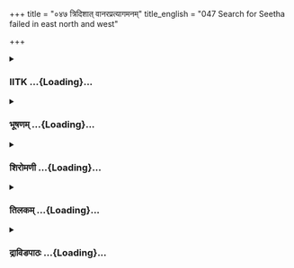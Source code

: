 +++
title = "०४७ त्रिदिशात् वानरप्रत्यागमनम्"
title_english = "047 Search for Seetha failed in east north and west"

+++
<div caption="श्रीराम-हरिसीताराममूर्ति-घनपाठिभ्यां वचनम्" class="audioEmbed" src="https://archive.org/download/Ramayana-recitation-Sriram-harisItArAmamUrti-Ghanapaati-v2/Kanda_4/Kanda_4_KSK-047-Thridigbhyaha_Vanara_Prathyagamanam.mp3"></div>

<div class="js_include collapsed" newlevelforh1="3" title="IITK" unfilled url="/purANam/rAmAyaNam/audIchya-pAThaH/iitk/4_kiShkindhAkANDam/04-vAnara-preShaNam/047_tridishAt_vAnarapratyAgamanam.md">
<details><summary><h3>IITK ...{Loading}...</h3></summary>

Return of Satavali, Vinata and Sushena with no news of Sita.



#### श्लोकः
##### मूलम्
दर्शनार्थं तु वैदेह्यास्सर्वतः कपियूधपाः।  
व्यादिष्टाः कपिराजेन यथोक्तं जग्मुरञ्जसा॥4.47.1॥

##### शब्दार्थः
कपिराजेन by the king of monkeys, व्यादिष्टाः commanded, कपियूधपाः leaders of vanara troops, यथोक्तम् as instructed, वैदेह्याः Vaidehi's, दर्शनार्थम् to look for, अञ्जसा swiftly, सर्वतः all directions, जग्मुः went.

##### आङ्ग्लानुवादः
The leaders of vanara troops went fast in all directions to look for Vaidehi following the instructions of  the king of vanaras.



#### श्लोकः
##### मूलम्
सरांसि सरित काक्षानाकाशं नगराणि च।  
नदीदुर्गांस्तथा शैलान्विचिन्वन्ति समन्ततः॥4.47.2॥

##### शब्दार्थः
ते they, सरांसि tanks, सरितः कक्षान् bottom of rivers, आकाशम् sky, नगराणि च and towns, तथा similarly, नदीदुर्गान् forts surrounded by rivers, शैलान् mountains, समन्ततः every where, विचिन्वन्ति looking for.

##### आङ्ग्लानुवादः
They went looking everywhere in the tanks, in the bottom of rivers, in towns, in the sky and similarly in inaccessible rivers, mountains, and forts surrounded by rivers.



#### श्लोकः
##### मूलम्
सुग्रीवेण समाख्यातास्सर्वे वानरयूथपाः।  
प्रदेशान्प्रविचिन्वन्ति सशैलवनकाननान्॥4.47.3॥

##### शब्दार्थः
सुग्रीवेण by Sugriva, समाख्याताः instructed, सर्वे all, वानरयूथपाः vanara troop leaders, सशैलवनकाननान् including forests and mountains, प्रदेशान्  places, विचिन्वन्ति searched.

##### आङ्ग्लानुवादः
The troop leaders of the monkeys instructed by Sugriva searched in all places  
including mountains and forests.



#### श्लोकः
##### मूलम्
विचित्य दिवसं सर्वे सीताधिगमने धृताः।  
समायान्ति स्म मेदिन्यां निशाकालेषु वानराः॥4.47.4॥

##### शब्दार्थः
सर्वे all, वानराः monkeys, सीताधिगमने in search of Sita, धृताः determined, दिवसम् all day, विचित्य after searching, निशाकालेषु during nights also, मेदिन्याम् on the ground, समायान्ति स्म used to meet one another.

##### आङ्ग्लानुवादः
The monkeys used to search for Sita all day determinedly and at night assemble at one place.



#### श्लोकः
##### मूलम्
सर्वर्तुकमान् देशेषु वानारास्सफलद्रुमान्।  
आसाद्य रजनीं शय्यां चक्रुस्सर्वेष्वहस्सु ते॥4.47.5॥

##### शब्दार्थः
ते वानराः those monkeys, सर्वेषु अहस्सु all day, सर्वर्तुकामान् in all seasons, सफलद्रुमान् fruitbearing trees, देशेषु in countries, आसाद्य having reached, रजनीम् in the night, शय्याम् resting place, चक्रुः they made.

##### आङ्ग्लानुवादः
The monkeys would search all day and by night reach for rest the branches of the trees that bear fruits in all seasons.



#### श्लोकः
##### मूलम्
तदहः प्रथमं कृत्वा मासे प्रश्रवणं गताः।  
कपिराजेन सङ्गम्य निराशाः कपियूधपाः॥4.47.6॥

##### शब्दार्थः
तत् अहः that day, प्रथमम् first, कृत्वा having passed off, मासे in the month, कपियूधपाः monkey leaders, निराशाः disappointed, प्रस्रवणम् mountain Prasravana, गताः gone, कपिराजेन by the king of vanaras, सङ्गम्य after meeting.

##### आङ्ग्लानुवादः
The monkey leaders thus spent a month doing what they did daily and returning disappointed, met the monkey king on mount Prasravana.



#### श्लोकः
##### मूलम्
विचित्य तु दिशं पूर्वां यथोक्तां सचिवैस्सह।  
अदृष्ट्वा विनतस्सीतामाजगाम महाबलः॥4.47.7॥

##### शब्दार्थः
महाबलः powerful, विनतः Vinata, सचिवैः सह along with the ministers, यथोक्ताम् as instructed, पूर्वां दिशम् eastern side, विचित्य having searched, सीताम् Sita, अदृष्ट्वा not able to see, आजगाम returned.

##### आङ्ग्लानुवादः
Having searched for Sita as instructed by  Sugriva, powerful Vinita returned along with the ministers unable to find Sita.



#### श्लोकः
##### मूलम्
उत्तरां च दिशं सर्वां विचित्य स महाकपिः।  
आगतस्सह सैन्येन वीरश्शतवलिस्तदा॥4.47.8॥

##### शब्दार्थः
तदा then, वीरः hero, महाकपिः great monkey, शतबलः Satabala, सैन्येन सह with the army, सर्वाम् all, उत्तरां दिशम् northern direction, विचित्य after searching, आगतः came back.

##### आङ्ग्लानुवादः
Then the great monkey hero Satabali came back from the northern direction along with the army after searching in vain for Sita.



#### श्लोकः
##### मूलम्
सुषेणः पश्चिमा माशां विचित्य सह वानरैः।  
समेत्य मासे सम्पूर्णे सुग्रीवमुपचक्रमे॥4.47.9॥

##### शब्दार्थः
सुषेणः Sushena, वानरैस्सह along with the monkeys, पश्चिमाम् आशाम् western side, विचित्य having searched, मासे in a month, सम्पूर्णे when completed, समेत्य after coming back, सुग्रीवम् Sugriva, उपचक्रमे reported.

##### आङ्ग्लानुवादः
Sushena searched for a full month in the western quarter along with the monkeys and returned to report to Sugriva.



#### श्लोकः
##### मूलम्
तं प्रस्रवणपृष्ठस्थं समासाद्याभिवाद्य च।  
आसीनं सह रामेण सुग्रीवमिदमब्रवीत्॥4.47.10॥

##### शब्दार्थः
रामेण सह along with Rama, आसीनम् seated, प्रस्रवणपृष्ठस्थम् on the Prasravana mountain, सुग्रीवम् Sugriva, आसाद्य came near, अभिवाद्य च and offered salutations, इदम् thus, अब्रवीत् spoke.

##### आङ्ग्लानुवादः
Sushena came to Sugriva, seated with Rama at Prasravana mountain, offered salutations and spokeः



#### श्लोकः
##### मूलम्
विचिताः पर्वतास्सर्वे वनानि गहनानि च।  
निम्नगास्सागरान्ताश्च सर्वे जनपदाश्च ये॥4.47.11॥

##### शब्दार्थः
सर्वे all, पर्वताः mountains, विचिताः are searched, गहनानि inacccessible, वनानि च forests also, निम्नगाः rivers, सागरान्ताश्च in the seas, ये those, जनपदाश्च country side, सर्वे every where.

##### आङ्ग्लानुवादः
'We searched for her in the mountains, in inaccessible forests, in rivers and seas and also the countryside.



#### श्लोकः
##### मूलम्
गुहाश्च विचितास्सर्वास्त्वया याः परिकीर्तिताः।  
विचिताश्च महागुल्मा लताविततसन्तताः॥4.47.12॥

##### शब्दार्थः
सर्वाः all, त्वया by your, परिकीर्तिताः mentioned, याः those, गुहाः caves, विचिताः searched, लताविततसन्तताः filled with extensive vines, महागुल्माः and huge bushes, विचिताः are searched.

##### आङ्ग्लानुवादः
'We searched for her in the caves, in places filled with extensive vines and huge bushes and in all places mentioned by you.



#### श्लोकः
##### मूलम्
गहनेषु च देशेषु दुर्गेषु विषमेषु च।  
सत्त्वान्यतिप्रमाणानि विचितानि हतानि च॥4.47.13॥  
ये चैव गहना देशा विचितास्ते पुनः पुनः।

##### शब्दार्थः
गहनेषु in the interiors, दुर्गेषु inaccessible, विषमेषु च and unevenplaces, देशेषु locations, अतिप्रमाणानि very huge, सत्त्वानि beings, विचितानि searched, हतानि च killed, गहनाः difficult interiors, ये those, देशाः places, ते those, पुनः पुनः again and again, विचिताः searched.

##### आङ्ग्लानुवादः
'We searched again and again the interior, inaccessible and uneven locations,and killed huge animals. We searched in regions difficult to penetrate.



#### श्लोकः
##### मूलम्
उदारसत्त्वाभिजनो महात्मा  
स मैथिलीं द्रक्ष्यति वानरेन्द्रः।  
दिशं तु यामेव गता तु सीता  
तामास्थितोवायुसुतो हनूमान्॥4.47.14॥

##### शब्दार्थः
वानरेन्द्र O king of monkeys, उदारसत्त्वाभिजनः exhalted by strength and birth, सः that, महात्मा  great person, मैथिलीम् Maithili, द्रक्ष्यति will see, सीता sita, याम् एव whichever, दिशम्  direction, गता is taken, ताम् that, वायुसुतः son of the Windgod, हनुमान् Hanuman, आस्थितः he has set out.

##### आङ्ग्लानुवादः
'O king of monkeys we hope, his exhalted highness, the mighty vanara, son of the Windgod, Hanuman has gone in the direction in which Maithili has been carried off. He alone will find Sita and come back.'  

#### समाप्तिः
 श्रीमद्रामायणे वाल्मीकीय आदिकाव्ये किष्किन्धाकाण्डे सप्तचत्वारिंशस्सर्गः॥  
Thus ends the fortyseventh sarga in Kishkindakanda of the first epic, the Holy Ramayana composed by sage Valmiki.

</details>
</div>
<div class="js_include collapsed" newlevelforh1="3" title="भूषणम्" unfilled url="/purANam/rAmAyaNam/audIchya-pAThaH/TIkA/bhUShaNa_iitk/4_kiShkindhAkANDam/04-vAnara-preShaNam/047_tridishAt_vAnarapratyAgamanam.md">
<details><summary><h3>भूषणम् ...{Loading}...</h3></summary>



दर्शनार्थं तु वैदेह्याः सर्वतः कपियूथपाः ।  

व्यादिष्टाः कपिराजेन यथोक्तं जग्मुरञ्जसा  ॥  ४।४७।१  ॥   

अथ दक्षिणेतरदिग्गतवानरागमनं सप्तचत्वारिंशे दर्शनार्थं त्वित्यादि ।
यथोक्तं देशम्  ॥  ४।४७।१  ॥   

  

सरांसि सरितः कक्षानाकाशं नगराणि च ।  

नदीदुर्गांस्तथा शैलान् विचिन्वन्ति समन्ततः  ॥  ४।४७।२  ॥   

सुग्रीवेण समाख्याताः सर्वे वानरयूथपाः ।  

प्रदेशान् प्रविचिन्वन्ति सशैलवनकाननान्  ॥  ४।४७।३  ॥   

तदेव विवृणोति सरांसीत्यादिना । कक्षान् गुल्मान् । लतागृहानित्यर्थः ।
आकाशं वृक्षगुल्मादिरहितप्रदेशम् । नदीदुर्गान् नदीभिर्दुर्गमान्  ॥ 
४।४७।२,३  ॥   

  

विचित्य दिवसं सर्वे सीताधिगमने धृताः ।  

समायान्ति स्ममेदिन्यां निशाकालेषु वानराः  ॥  ४।४७।४  ॥   

विचित्येति । धृताः तत्पराः  ॥  ४।४७।४  ॥   

  

सर्वर्तुकामान् देशेषु वानराः सफलान् द्रुमान् ।  

आसाद्य रजनीं शय्यां चक्रुः सर्वेष्वहस्सु ते  ॥  ४।४७।५  ॥   

विचित्येति श्लोकोक्तं विवृणोति सर्वेति । सर्वर्तुकामान् काम्यन्त इति
कामाः पुष्पफलादयः, सर्वर्तुसम्भवफलपुष्पादियुक्तानित्यर्थः । सफलान्
वानरैरुपभूज्यमानत्वेन सफलान् द्रुमानासाद्य सर्वेष्वहस्सु
एकमासान्तर्गतसर्वदिनेषु रजनीं रजन्यामेव शय्यां चक्रुः ।
अनेनाहारविश्रमादिकमहस्सु नास्तीत्यवगम्यते  ॥  ४।४७।५  ॥   

  

तदहः प्रथमं कृत्वा मासे प्रस्रवणं गताः ।  

कपिराजेन सङ्गम्य निराशाः कपियूथपाः  ॥  ४।४७।६  ॥   

तदहः प्रस्थानदिनं प्रथमं कृत्वा तदारभ्य मासे पूर्णे सति निराशाः
सीतान्वेषणे निरुत्साहाः सन्तः कपिराजेन सङ्गम्य तस्मै स्वागमनं
निवेद्येत्यर्थः, प्रस्नवणं माल्यवन्तं गताः  ॥  ४।४७।६  ॥   

  

विचित्य तु दिशं पूर्वां यथोक्तां सचिवैः सह ।  

अदृष्ट्वा विनतः सीतामाजगाम महाबलः  ॥  ४।४७।७  ॥   

उत्तरां च दिशं सर्वां विचित्य स महाकपिः ।  

आगतः सह सैन्येन वीरः शतवलिस्तदा  ॥  ४।४७।८  ॥   

एवं सामान्येन वानरागमनमुक्त्वा प्रत्येकं च दर्शयति विचित्येद्यादिना ।
सचिवैः सहायभूतैः  ॥  ४।४७।७,८  ॥   

  

सुषेणः पश्चिमामाशां विचित्य सह वानरैः ।  

समेत्य मासे सम्पूर्णे सुग्रीवमुपचक्रमे  ॥  ४।४७।९  ॥   

उपचक्रमे उपागतः  ॥  ४।४७।९  ॥   

  

तं प्रस्रवणपृष्ठस्थं समासाद्याभिवाद्य च ।  

आसीनं सह रामेण सुग्रीवमिदमब्रुवन्  ॥  ४।४७।१०  ॥   

प्रस्रवणपृष्ठस्थं प्रस्रवणाग्रस्थम् । रामेण सहासीनम्, रामेण
सहितमित्यर्थः  ॥  ४।४७।१०  ॥   

  

विचिताः पर्वताः सर्वे वनानि गहनानि च ।  

निम्नगाः सागरान्ताश्च सर्वे जनपदाश्च ये  ॥  ४।४७।११  ॥   

गुहाश्च विचिताः सर्वास्त्वया याः परिकीर्तिताः ।  

विचिताश्च महागुल्मा लताविततसन्तताः  ॥  ४।४७।१२  ॥   

वनानि क्षुद्रवनानि गहनानि महावनानि सागरान्ताः समुद्रतीराणि
लताविततसन्तताः लताभिर्वितताः व्याप्ताः निरन्तरा इति महागुल्मविशेषणम्  ॥ 
४।४७।११,१२  ॥   

  

गहनेषु च देशेषु दुर्गेषु विषमेषु च ।  

सत्त्वान्यतिप्रमाणानि विचितानि हतानि च  ॥  ४।४७।१३  ॥   

गहनेषु दुष्प्रवेशेषु, नानाद्वीपेष्वित्यर्थः । दुर्गेषु दुःखेन
गन्तव्येषु, निम्नोन्नतेष्वित्यर्थः । अतिप्रमाणानि अतिमात्रशरीराणि
विचितानि, किमयं रावणः उत नेतीति भावः  ॥  ४।४७।१३  ॥   

  

उदारसत्त्वाभिजनो महात्मा स मैथीलीं द्रक्ष्यति वानरेन्द्रः ।  

दिशं तु यामेव गता तु सीता तामास्थितो वायुसुतो हनूमान्  ॥  ४।४७।१४  ॥   

इत्यार्षे श्रीरामायणे वाल्मीकीये आदिकाव्ये श्रीमत्किष्किन्धाकाण्डे
सप्तचत्वारिंशः सर्गः  ॥  ४७  ॥   

उदारसत्त्वः श्रेष्ठसत्त्वो ऽभिजनो वंशो यस्य स उदारसत्त्वाभिजनः ।
महाबलवतः पुत्र इति सीतादर्शने प्रथमो हेतुः । महात्मा महाधैर्य इति
द्वितीयः । दिशं त्वित्यादिना तृतीयो हेतुः । इति अब्रुवन् वानरा इति
पूर्वेणान्वयः । अस्मिन् सर्गे चतुर्दशश्लोकाः  ॥  ४।४७।१४  ॥   

इति श्रीगोविन्दराजविरचिते श्रीरामायणभूषणे मुक्ताहाराख्याने
किष्किन्धाकाण्डव्याख्याने सप्तचत्वारिंशः सर्गः  ॥  ४७  ॥   



</details>
</div>
<div class="js_include collapsed" newlevelforh1="3" title="शिरोमणी" unfilled url="/purANam/rAmAyaNam/audIchya-pAThaH/TIkA/shiromaNI_iitk/4_kiShkindhAkANDam/04-vAnara-preShaNam/047_tridishAt_vAnarapratyAgamanam.md">
<details><summary><h3>शिरोमणी ...{Loading}...</h3></summary>



दक्षिणातिरिक्तदिग्गतानां वानराणां वृत्तान्तं वर्णयितुमाह-- दर्शनार्थमिति
। ये कपिकुञ्जराः वैदेह्याः दर्शनार्थं कपिराजेन सर्वतः सर्वदिक्षु
व्यादिष्टा नियुक्तास्ते यथोक्तमुक्तमनतिक्रम्य अञ्जसा अनायासेन जग्मुः  ॥ 
४।४७।१  ॥   

  

ते इति । ते प्रेषिता वानराः सरःप्रभृतीन् विचिन्वन्ति व्यचिन्वन्  ॥ 
४।४७।२  ॥   

  

तदेव भङ्यन्तरेणाह-- सुग्रीवेणेति । सुग्रीवेण समाख्याताः सम्यगुपदिष्टाः
सर्वे वानरयूथपाः विचिन्वन्ति  ॥  ४।४७।३  ॥   

  

तत्प्रकारमाह-- विचित्येति । सीताधिगमने सीतादर्शने धृता निश्चिताः सर्वे
वानराः दिवसं विचित्य पृथक् पृथग्गत्वा अन्वीक्ष्य निशाकालेषु मेदिन्यां
सर्वसंमतिविषयीभूतभूमौ समायान्ति संघीभूय प्राप्नुवन्ति  ॥  ४।४७।४  ॥   

  

तदेव भङ्ग्यन्तरेणाह-- सर्वर्तुकानिति । ते वानराः सर्वेषु देशेषु अहस्सु
विचित्येति शेषः, सर्वर्तुकान् सर्वकालं संनिहितसर्वऋतून् सफलाः
सर्वऋतूचितफलसहिताः ये द्रुमास्तान् रजनीं रजन्यामासाद्य प्राप्य शय्यां
शयनं चक्रुः  ॥  ४।४७।५  ॥   

  

तदिति । तत् अन्वेषणाज्ञापनसंबन्धि अहो दिनं प्रथमं कृत्वा प्रथमत्वेन
परिगणय्य मासे मासान्तदिवसे त्रिंशत्तमे इत्यर्थः, प्रस्रवणं गताः निराशाः
सीतादर्शनविषयकाशारहिताः अप्राप्तसीतावृत्तान्ता इत्यर्थः, कपिकुञ्जराः
कपिराजेन संगम्य अतिष्ठन्निति शेषः  ॥  ४।४७।६  ॥   

  

तदागमनप्रकारमाह-- विचित्येत्यादिभिः । महाबलो विनतः उक्तामादिष्टां
पूर्वां दिशं यथावत् विचित्य सीतामदृष्ट्वा आजगाम  ॥  ४।४७।७  ॥   

  

दिशमिति । शतबलिर्वीरः उत्तरां दिशं विविच्य विचित्य सीतामदृष्ट्वेति शेषः,
आगतः  ॥  ४।४७।८  ॥   

  

सुषेण इति । सुषेणः पश्चिमां दिशं विविच्य सीतामलब्ध्वेति शेषः,
सुग्रीवमुपचक्रमे प्राप  ॥  ४।४७।९  ॥   

  

तमिति । रामेण सह आसीनं प्रस्रवणगिरिस्थं तं सुग्रीवं समासाद्य अभिवाद्य च
इदमब्रवीत्, यूथत्रयमिति शेषः  ॥  ४।४७।१०  ॥   

  

तद्वचनाकारमाह विचिता इति । पर्वतादयो विचिता अस्माभिरिति शेषः ।
श्लोकद्वयमेकान्वयि  ॥  ४।४७।११,१२  ॥   

  

गहनेष्विति । गहनादिविद्यमानानि अतिप्रमाणानि अतिबृहच्छरीराणि सत्त्वानि
अन्वेषणप्रतिबन्धकीभूतप्राणिजातानि विचितानि च  ॥  ४।४७।१३  ॥   

  

ये इति । ये गहना वृक्षादिपिहितत्वादिना दुर्गमास्ते देशाः पुनः
पुनर्विचिताः । अर्धं पृथक्  ॥  ४।४७।१४  ॥   

  

ननु कथं सीतावृत्तान्तलाभ इत्यत आह-- उदारेति । यां दिशं सीता गता तां दिशं
हनुमान् एवास्थितः अतः उदाराः अधिकाः सत्त्वाभिजना यस्य स हनुमान् मैथिलीं
ज्ञास्यति  ॥  ४।४७।१५  ॥   

  

इति श्रीमद्वाल्मीकीयरामायणव्याख्याने रामायणशिरोमणौ किष्किन्धाकाण्डे
सप्तचत्वारिंशः सर्गः  ॥  ४।४७  ॥   

  



</details>
</div>
<div class="js_include collapsed" newlevelforh1="3" title="तिलकम्" unfilled url="/purANam/rAmAyaNam/audIchya-pAThaH/TIkA/tilaka_iitk/4_kiShkindhAkANDam/04-vAnara-preShaNam/047_tridishAt_vAnarapratyAgamanam.md">
<details><summary><h3>तिलकम् ...{Loading}...</h3></summary>



यथोक्तम् । स्वस्वान्वेषणीयतयोक्तं देशमनतिक्रम्येत्यर्थः  ॥  ४।४७।१  ॥   

  

आकाशं वनगिर्यनावृतप्रदेशमित्यर्थः । नदीदुर्गानिति ।
नदीप्रवाहैर्गन्तुमशक्या देशा नदीदुर्गास्तान्  ॥  ४।४७।२,३  ॥   

  

दिवसमित्यत्यन्तसंयोगे द्वितीया । धृता उद्युक्ताः । मेदिन्यां
सर्वाधारभूतायां निद्रासौकर्यार्थमिति भावः  ॥  ४।४७।४  ॥   

  

तेषु देशेषु सर्वर्तुकान्नित्यसंनिहितसर्वर्तुयुक्तान्, अत एव सदा
सफलद्रुमान्सर्वेष्वहःसु विचयनसमये समासाद्य कामं प्राप्य, रजनीं रजन्यां
शय्यां चक्रुः । तादृशवृक्षवत्त्वं च देशस्य रामप्रसादात्  ॥  ४।४७।५  ॥   

  

तदहः प्रस्थानदिवसं प्रथमं कृत्वा गताः । पुनर्मासे गते निराशाः सीतालाभे
प्रस्रवणं गता आगताः, कपिराजेन सङ्गम्य स्थिता इत्यन्वयः  ॥  ४।४७।६८  ॥   

  

उपचक्रमे प्राप्तः  ॥  ४।४७।९,१०  ॥   

  

सागरान्ताः सागरमद्यवर्तिद्वीपाः  ॥  ४।४७।११  ॥   

  

लताविततैर्लताप्रतानैः सन्तताः समन्ताद्व्याप्तास्तादृशा महागुल्मा
लतागृहविशेषाः  ॥  ४।४७।१२,१३  ॥   

  

दिक्त्रयासत्त्वसिद्धनिश्चयमर्थमनुवदति उदारेति  ॥  ४।४७।१४  ॥   

  

इति श्रीरामाभिरामे श्रीरामीये रामायणतिलके वाल्मीकीय आदिकाव्ये
किष्किन्धाकाण्डे सप्तचत्वारिंशः सर्गः  ॥  ४।४७  ॥   

  



</details>
</div>
<div class="js_include collapsed" newlevelforh1="3" title="द्राविडपाठः" unfilled url="/purANam/rAmAyaNam/drAviDapAThaH/4_kiShkindhAkANDam/04-vAnara-preShaNam/047_tridishAt_vAnarapratyAgamanam.md">
<details><summary><h3>द्राविडपाठः ...{Loading}...</h3></summary>



  
दर्शनार्थं तु वैदेह्याः सर्वतः कपियूथपाः।  
व्यादिष्टाः कपिराजेन यथोक्तं जग्मुरञ्जसा ॥ 4.47.1 ॥   
सरांसि सरितः कक्षानाकाशं नगराणि च।  
नदीदुर्गांस्तथा शैलान् विचिन्वन्ति समन्ततः ॥ 4.47.2 ॥   
सुग्रीवेण समाख्याताः सर्वे वानरयूथपाः।  
प्रदेशान् प्रविचिन्वन्ति सशैलवनकाननान् ॥ 4.47.3 ॥   
विचित्य दिवसं सर्वे सीताधिगमने धृताः।  
समायान्ति स्ममेदिन्यां निशाकालेषु वानराः ॥ 4.47.4 ॥   
सर्वर्तुकामान् देशेषु वानराः सफलान् द्रुमान्।  
आसाद्य रजनीं शय्यां चक्रुः सर्वेष्वहस्सु ते ॥ 4.47.5 ॥   
तदहः प्रथमं कृत्वा मासे प्रस्रवणं गताः।  
कपिराजेन सङ्गम्य निराशाः कपियूथपाः ॥ 4.47.6 ॥   
विचित्य तु दिशं पूर्वां यथोक्तां सचिवैः सह।  
अदृष्ट्वा विनतः सीतामाजगाम महाबलः ॥ 4.47.7 ॥   
उत्तरां च दिशं सर्वां विचित्य स महाकपिः।  
आगतः सह सैन्येन वीरः शतवलिस्तदा ॥ 4.47.8 ॥   
सुषेणः पश्चिमामाशां विचित्य सह वानरैः।  
समेत्य मासे सम्पूर्णे सुग्रीवमुपचक्रमे ॥ 4.47.9 ॥   
तं प्रस्रवणपृष्ठस्थं समासाद्याभिवाद्य च।  
आसीनं सह रामेण सुग्रीवमिदमब्रुवन् ॥ 4.47.10 ॥   
विचिताः पर्वताः सर्वे वनानि गहनानि च।  
निम्नगाः सागरान्ताश्च सर्वे जनपदाश्च ये ॥ 4.47.11 ॥   
गुहाश्च विचिताः सर्वास्त्वया याः परिकीर्तिताः।  
विचिताश्च महागुल्मा लताविततसन्तताः ॥ 4.47.12 ॥   
गहनेषु च देशेषु दुर्गेषु विषमेषु च।  
सत्त्वान्यतिप्रमाणानि विचितानि हतानि च ॥ 4.47.13 ॥   
उदारसत्त्वाभिजनो महात्मा स मैथीलीं द्रक्ष्यति वानरेन्द्रः।  
दिशं तु यामेव गता तु सीता तामास्थितो वायुसुतो हनूमान् ॥ 4.47.14 ॥   

</details>
</div>

